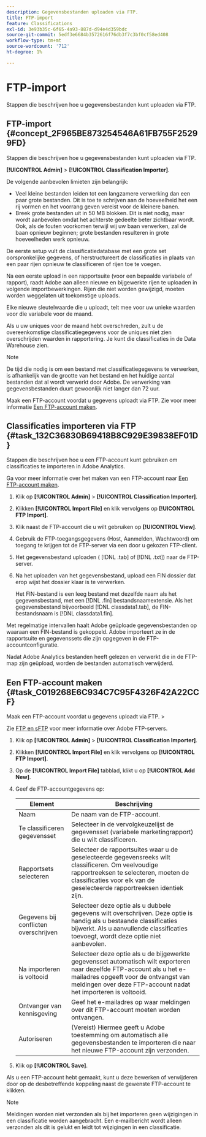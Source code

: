 ```yaml
---
description: Gegevensbestanden uploaden via FTP.
title: FTP-import
feature: Classifications
exl-id: 3e93b35c-6f65-4a93-887d-d94e4d359bdc
source-git-commit: 5edf3e6684b3572616f76db3f7c3bf0cf58ed408
workflow-type: tm+mt
source-wordcount: '712'
ht-degree: 1%

---
```


# FTP-import

Stappen die beschrijven hoe u gegevensbestanden kunt uploaden via FTP.

## FTP-import {#concept_2F965BE873254546A61FB755F25299FD}

Stappen die beschrijven hoe u gegevensbestanden kunt uploaden via FTP.

**[!UICONTROL Admin]** > **[!UICONTROL Classification Importer]**.

De volgende aanbevolen limieten zijn belangrijk:

* Veel kleine bestanden leiden tot een langzamere verwerking dan een paar grote bestanden. Dit is toe te schrijven aan de hoeveelheid het een rij vormen en het voorrang geven vereist voor de kleinere banen.
* Breek grote bestanden uit in 50 MB blokken. Dit is niet nodig, maar wordt aanbevolen omdat het achterste gedeelte beter zichtbaar wordt. Ook, als de fouten voorkomen terwijl wij uw baan verwerken, zal de baan opnieuw beginnen; grote bestanden resulteren in grote hoeveelheden werk opnieuw.

De eerste setup vult de classificatiedatabase met een grote set oorspronkelijke gegevens, of herstructureert de classificaties in plaats van een paar rijen opnieuw te classificeren of rijen toe te voegen.

Na een eerste upload in een rapportsuite (voor een bepaalde variabele of rapport), raadt Adobe aan alleen nieuwe en bijgewerkte rijen te uploaden in volgende importbewerkingen. Rijen die niet worden gewijzigd, moeten worden weggelaten uit toekomstige uploads.

Elke nieuwe sleutelwaarde die u uploadt, telt mee voor uw unieke waarden voor die variabele voor de maand.

Als u uw uniques voor de maand hebt overschreden, zult u de overeenkomstige classificatiegegevens voor de uniques niet zien overschrijden waarden in rapportering. Je kunt die classificaties in de Data Warehouse zien.

>[!NOTE]
>
>De tijd die nodig is om een bestand met classificatiegegevens te verwerken, is afhankelijk van de grootte van het bestand en het huidige aantal bestanden dat al wordt verwerkt door Adobe. De verwerking van gegevensbestanden duurt gewoonlijk niet langer dan 72 uur.

Maak een FTP-account voordat u gegevens uploadt via FTP. Zie voor meer informatie [Een FTP-account maken](/help/components/classifications/importer/c-uploading-saint-data-files-via-ftp.md#task_C019268E6C934C7C95F4326F42A22CCF).

## Classificaties importeren via FTP {#task_132C36830B69418B8C929E39838EF01D}

Stappen die beschrijven hoe u een FTP-account kunt gebruiken om classificaties te importeren in Adobe Analytics.

Ga voor meer informatie over het maken van een FTP-account naar [Een FTP-account maken](/help/components/classifications/importer/c-uploading-saint-data-files-via-ftp.md#task_C019268E6C934C7C95F4326F42A22CCF).

1. Klik op **[!UICONTROL Admin]** > **[!UICONTROL Classification Importer]**.
1. Klikken **[!UICONTROL Import File]** en klik vervolgens op **[!UICONTROL FTP Import]**.
1. Klik naast de FTP-account die u wilt gebruiken op **[!UICONTROL View]**.
1. Gebruik de FTP-toegangsgegevens (Host, Aanmelden, Wachtwoord) om toegang te krijgen tot de FTP-server via een door u gekozen FTP-client.
1. Het gegevensbestand uploaden ( [!DNL .tab] of [!DNL .txt]) naar de FTP-server.
1. Na het uploaden van het gegevensbestand, upload een FIN dossier dat erop wijst het dossier klaar is te verwerken.

   Het FIN-bestand is een leeg bestand met dezelfde naam als het gegevensbestand, met een [!DNL .fin] bestandsnaamextensie. Als het gegevensbestand bijvoorbeeld [!DNL classdata1.tab], de FIN-bestandsnaam is [!DNL classdata1.fin].

Met regelmatige intervallen haalt Adobe geüploade gegevensbestanden op waaraan een FIN-bestand is gekoppeld. Adobe importeert ze in de rapportsuite en gegevenssets die zijn opgegeven in de FTP-accountconfiguratie.

Nadat Adobe Analytics bestanden heeft gelezen en verwerkt die in de FTP-map zijn geüpload, worden de bestanden automatisch verwijderd.

## Een FTP-account maken {#task_C019268E6C934C7C95F4326F42A22CCF}

Maak een FTP-account voordat u gegevens uploadt via FTP. >

Zie [FTP en sFTP](https://experienceleague.adobe.com/docs/analytics/export/ftp-and-sftp/ftp-overview.html) voor meer informatie over Adobe FTP-servers.

1. Klik op **[!UICONTROL Admin]** > **[!UICONTROL Classification Importer]**.
1. Klikken **[!UICONTROL Import File]** en klik vervolgens op **[!UICONTROL FTP Import]**.
1. Op de **[!UICONTROL Import File]** tabblad, klikt u op **[!UICONTROL Add New]**.
1. Geef de FTP-accountgegevens op:

   | Element | Beschrijving |
   |---|---|
   | Naam | De naam van de FTP-account. |
   | Te classificeren gegevensset | Selecteer in de vervolgkeuzelijst de gegevensset (variabele marketingrapport) die u wilt classificeren. |
   | Rapportsets selecteren | Selecteer de rapportsuites waar u de geselecteerde gegevensreeks wilt classificeren. Om veelvoudige rapportreeksen te selecteren, moeten de classificaties voor elk van de geselecteerde rapportreeksen identiek zijn. |
   | Gegevens bij conflicten overschrijven | Selecteer deze optie als u dubbele gegevens wilt overschrijven. Deze optie is handig als u bestaande classificaties bijwerkt. Als u aanvullende classificaties toevoegt, wordt deze optie niet aanbevolen. |
   | Na importeren is voltooid | Selecteer deze optie als u de bijgewerkte gegevensset automatisch wilt exporteren naar dezelfde FTP-account als u het e-mailadres opgeeft voor de ontvangst van meldingen over deze FTP-account nadat het importeren is voltooid. |
   | Ontvanger van kennisgeving | Geef het e-mailadres op waar meldingen over dit FTP-account moeten worden ontvangen. |
   | Autoriseren | (Vereist) Hiermee geeft u Adobe toestemming om automatisch alle gegevensbestanden te importeren die naar het nieuwe FTP-account zijn verzonden. |

1. Klik op **[!UICONTROL Save]**.

Als u een FTP-account hebt gemaakt, kunt u deze bewerken of verwijderen door op de desbetreffende koppeling naast de gewenste FTP-account te klikken.

>[!NOTE]
>
>Meldingen worden niet verzonden als bij het importeren geen wijzigingen in een classificatie worden aangebracht. Een e-mailbericht wordt alleen verzonden als dit is gelukt en leidt tot wijzigingen in een classificatie.
